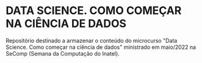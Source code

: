 # DATA SCIENCE. COMO COMEÇAR NA CIÊNCIA DE DADOS
Repositório destinado a armazenar o conteúdo do microcurso "Data Science. Como começar na ciência de dados" ministrado em maio/2022 na SeComp (Semana da Computação do Inatel).
